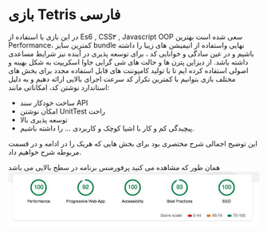 # بازی Tetris فارسی

در این بازی با استفاده از Es6 , CSS۳ , Javascript OOP سعی شده است بهترین Performance، کمترین سایز bundle نهایی واستفاده از انیمیشن های زیبا را داشته باشیم و در عین سادگی و خوانایی کد ، برای توسعه پذیری در آینده نیز شرایط مساعدی داشته باشد. از دیزاین پترن ها و حالت های شی گرایی جاوا اسکریپت به شکل بهینه و اصولی استفاده کرده ایم تا با تولید کامپوننت های قابل استفاده مجدد برای بخش های مختلف بازی بتوانیم با کمترین تکرار کد سرعت اجرای بالایی ارائه دهیم و به دلیل استاندارد نوشتن کد، امکاناتی مانند:

-   ساخت خودکار سند API
-   امکان نوشتن UnitTest راحت
-   توسعه پذیری بالا
-   پیچیدگی کم و کار با اشیا کوچک و کاربردی ... را داشته باشیم.

این توضیح اجمالی شرح مختصری بود برای بخش هایی که هریک را در ادامه و در قسمت مربوطه شرح خواهیم داد.

همان طور که مشاهده می کنید پرفورمنس برنامه در سطح بالایی می باشد ![performance](../../_assets/images/performance.jpg)
